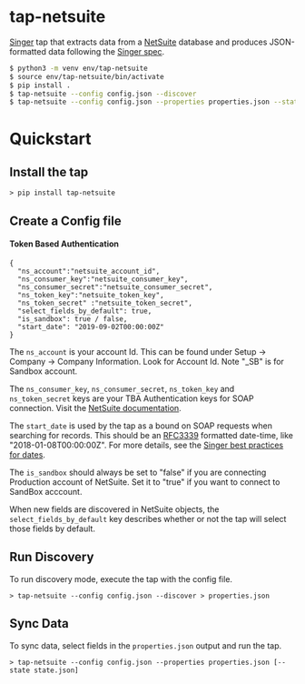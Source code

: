 # tap-netsuite

[Singer](https://www.singer.io/) tap that extracts data from a [NetSuite](https://www.netsuite.com/) database and produces JSON-formatted data following the [Singer spec](https://github.com/singer-io/getting-started/blob/master/SPEC.md).

```bash
$ python3 -m venv env/tap-netsuite
$ source env/tap-netsuite/bin/activate
$ pip install .
$ tap-netsuite --config config.json --discover
$ tap-netsuite --config config.json --properties properties.json --state state.json
```

# Quickstart

## Install the tap

```
> pip install tap-netsuite
```

## Create a Config file
#### Token Based Authentication
```
{
  "ns_account":"netsuite_account_id",
  "ns_consumer_key":"netsuite_consumer_key",
  "ns_consumer_secret":"netsuite_consumer_secret",
  "ns_token_key":"netsuite_token_key",
  "ns_token_secret" :"netsuite_token_secret",
  "select_fields_by_default": true,
  "is_sandbox": true / false,
  "start_date": "2019-09-02T00:00:00Z"
}
```
The `ns_account` is your account Id. This can be found under Setup -> Company -> Company Information. Look for Account Id. Note "_SB" is for Sandbox account.

The `ns_consumer_key`, `ns_consumer_secret`, `ns_token_key` and `ns_token_secret` keys are your TBA Authentication keys for SOAP connection. Visit the [NetSuite documentation](https://support.cazoomi.com/hc/en-us/articles/360010093392-How-to-Setup-NetSuite-Token-Based-Authentication-as-Authentication-Type).

The `start_date` is used by the tap as a bound on SOAP requests when searching for records.  This should be an [RFC3339](https://www.ietf.org/rfc/rfc3339.txt) formatted date-time, like "2018-01-08T00:00:00Z". For more details, see the [Singer best practices for dates](https://github.com/singer-io/getting-started/blob/master/BEST_PRACTICES.md#dates).

The `is_sandbox` should always be set to "false" if you are connecting Production account of NetSuite. Set it to "true" if you want to connect to SandBox acccount.

When new fields are discovered in NetSuite objects, the `select_fields_by_default` key describes whether or not the tap will select those fields by default.

## Run Discovery

To run discovery mode, execute the tap with the config file.

```
> tap-netsuite --config config.json --discover > properties.json
```

## Sync Data

To sync data, select fields in the `properties.json` output and run the tap.

```
> tap-netsuite --config config.json --properties properties.json [--state state.json]
```
